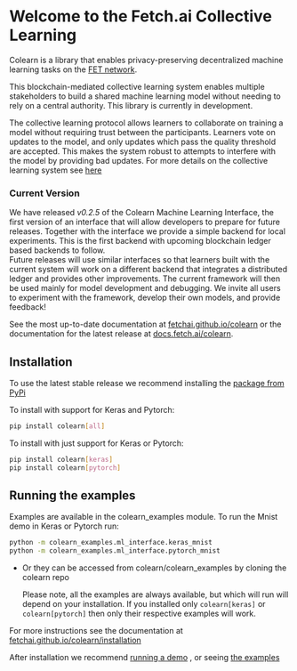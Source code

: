 # Welcome to the Fetch.ai Collective Learning

Colearn is a library that enables privacy-preserving decentralized machine learning tasks on the [FET network](https://fetch.ai/).

This blockchain-mediated collective learning system enables multiple stakeholders to build a shared 
machine learning model without needing to rely on a central authority. 
This library is currently in development. 

The collective learning protocol allows learners to collaborate on training a model without requiring trust between the participants. Learners vote on updates to the model, and only updates which pass the quality threshold are accepted. This makes the system robust to attempts to interfere with the model by providing bad updates. For more details on the collective learning system see [here](https://fetchai.github.io/colearn/about/)

### Current Version

We have released *v0.2.5* of the Colearn Machine Learning Interface, the first version of an interface that will allow developers to prepare for future releases. 
Together with the interface we provide a simple backend for local experiments. This is the first backend with upcoming blockchain ledger based backends to follow.  
Future releases will use similar interfaces so that learners built with the current system will work on a different backend that integrates a distributed ledger and provides other improvements.
The current framework will then be used mainly for model development and debugging.
We invite all users to experiment with the framework, develop their own models, and provide feedback!

See the most up-to-date documentation at [fetchai.github.io/colearn](https://fetchai.github.io/colearn/) 
or the documentation for the latest release at [docs.fetch.ai/colearn](https://docs.fetch.ai/colearn/).

## Installation

To use the latest stable release we recommend installing the [package from PyPi](https://pypi.org/project/colearn/)

To install with support for Keras and Pytorch:
   ```bash
   pip install colearn[all]
   ```
To install with just support for Keras or Pytorch:

   ```bash
   pip install colearn[keras]
   pip install colearn[pytorch]
   ```

## Running the examples

Examples are available in the colearn_examples module. To run the Mnist demo in Keras or Pytorch run:
   ```bash
   python -m colearn_examples.ml_interface.keras_mnist
   python -m colearn_examples.ml_interface.pytorch_mnist
   ```
- Or they can be accessed from colearn/colearn_examples by cloning the colearn repo

    Please note, all the examples are always available, but which will run will depend on your installation. 
    If you installed only `colearn[keras]` or `colearn[pytorch]` then only their respective examples will work. 


For more instructions see the documentation at [fetchai.github.io/colearn/installation](https://fetchai.github.io/colearn/installation/)

After installation we recommend [running a demo](https://fetchai.github.io/colearn/demo/)
, or seeing [the examples](https://fetchai.github.io/colearn/examples/)





